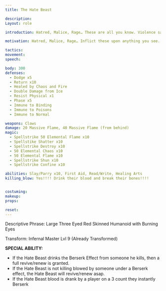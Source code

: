 ```yaml
---
title: The Hate Beast

description: 
Layout: role

introduction: Hatred, Malice, Rage… These are all you know. Violence sates your inner hunger for desolation, but only for a short time. You typically operate at night; the day makes you more lethargic and slower but still lethal.

motivation: Hatred, Malice, Rage… Inflict these upon anything you see. If something else is under a Berserk effect then attack it without any self-preservation. If you capture someone alone for 10 minutes, send them to the NPC shack for PLOT

tactics: 
movement:
speech:

body: 300
defenses: 
  - Dodge x5
  - Return x10
  - Healed by Chaos and Fire
  - Double Damage from Ice
  - Resist Physical x1
  - Phase x5
  - Immune to Binding
  - Immune to Poisons
  - Immune to Normal

weapons: Claws
damage: 20 Massive Flame, 40 Massive Flame (from behind)
magic: 
  - Spellstrike 50 Elemental Flame x10
  - Spellstike Shatter x10
  - Spellstrike Destroy x10
  - 50 Elemental Chaos x10
  - 50 Elemental Flame x10
  - Spellstrike Shun x10
  - Spellstrike Confine x10

abilities: Slay/Parry x10, First Aid, Read/Write, Healing Arts
killing_blow: Yes!!!! Drink their blood and break their bones!!!!


costuming: 
makeup:
props: 

reset:
---
```


Descriptive Phrase: Large Three Eyed Red Skinned Humanoid with Burning Eyes

Transform: Infernal Master Lvl 9 (Already Transformed)

**SPECIAL ABILITY:**

- If the Hate Beast drinks the Berserk Effect from someone he kills, then a full revive/renew is granted.
- If the Hate Beast is not killing blowed by someone under a Berserk effect, the Hate Beast will revive/renew asap.
- If the Hate Beast blood is drank by a player on a 3 count they instantly Berserk



 

 

 

 

 

